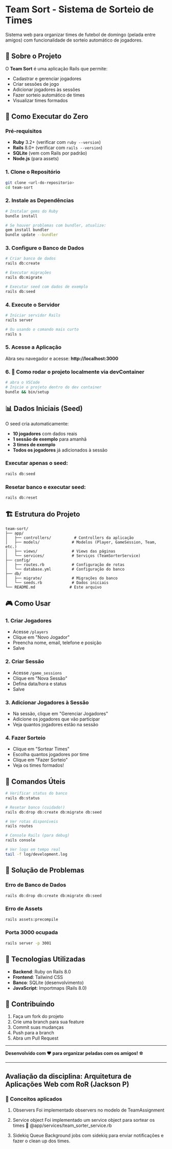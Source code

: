 # Team Sort - Sistema de Sorteio de Times

Sistema web para organizar times de futebol de domingo (pelada entre amigos) com funcionalidade de sorteio automático de jogadores.

## 🎯 Sobre o Projeto

O **Team Sort** é uma aplicação Rails que permite:
- Cadastrar e gerenciar jogadores
- Criar sessões de jogo
- Adicionar jogadores às sessões
- Fazer sorteio automático de times
- Visualizar times formados

## 🚀 Como Executar do Zero

### Pré-requisitos

- **Ruby** 3.2+ (verificar com `ruby --version`)
- **Rails** 8.0+ (verificar com `rails --version`)
- **SQLite** (vem com Rails por padrão)
- **Node.js** (para assets)

### 1. Clone o Repositório

```bash
git clone <url-do-repositorio>
cd team-sort
```

### 2. Instale as Dependências

```bash
# Instalar gems do Ruby
bundle install

# Se houver problemas com bundler, atualize:
gem install bundler
bundle update --bundler
```

### 3. Configure o Banco de Dados

```bash
# Criar banco de dados
rails db:create

# Executar migrações
rails db:migrate

# Executar seed com dados de exemplo
rails db:seed
```

### 4. Execute o Servidor

```bash
# Iniciar servidor Rails
rails server

# Ou usando o comando mais curto
rails s
```

### 5. Acesse a Aplicação

Abra seu navegador e acesse: **http://localhost:3000**

### 6. 🚀 Como rodar o projeto localmente via devContainer

```bash
# abra o VSCode
# Inicie o projeto dentro do dev container
bundle && bin/setup
```

## 📊 Dados Iniciais (Seed)

O seed cria automaticamente:

- **10 jogadores** com dados reais
- **1 sessão de exemplo** para amanhã
- **3 times de exemplo**
- **Todos os jogadores** já adicionados à sessão

### Executar apenas o seed:
```bash
rails db:seed
```

### Resetar banco e executar seed:
```bash
rails db:reset
```

## 🏗️ Estrutura do Projeto

```
team-sort/
├── app/
│   ├── controllers/          # Controllers da aplicação
│   ├── models/              # Modelos (Player, GameSession, Team, etc.)
│   ├── views/               # Views das páginas
│   └── services/            # Serviços (TeamSorterService)
├── config/
│   ├── routes.rb            # Configuração de rotas
│   └── database.yml         # Configuração do banco
├── db/
│   ├── migrate/             # Migrações do banco
│   └── seeds.rb             # Dados iniciais
└── README.md               # Este arquivo
```

## 🎮 Como Usar

### 1. Criar Jogadores
- Acesse `/players`
- Clique em "Novo Jogador"
- Preencha nome, email, telefone e posição
- Salve

### 2. Criar Sessão
- Acesse `/game_sessions`
- Clique em "Nova Sessão"
- Defina data/hora e status
- Salve

### 3. Adicionar Jogadores à Sessão
- Na sessão, clique em "Gerenciar Jogadores"
- Adicione os jogadores que vão participar
- Veja quantos jogadores estão na sessão

### 4. Fazer Sorteio
- Clique em "Sortear Times"
- Escolha quantos jogadores por time
- Clique em "Fazer Sorteio"
- Veja os times formados!

## 🔧 Comandos Úteis

```bash
# Verificar status do banco
rails db:status

# Resetar banco (cuidado!)
rails db:drop db:create db:migrate db:seed

# Ver rotas disponíveis
rails routes

# Console Rails (para debug)
rails console

# Ver logs em tempo real
tail -f log/development.log
```

## 🐛 Solução de Problemas


### Erro de Banco de Dados
```bash
rails db:drop db:create db:migrate db:seed
```

### Erro de Assets
```bash
rails assets:precompile
```

### Porta 3000 ocupada
```bash
rails server -p 3001
```

## 📱 Tecnologias Utilizadas

- **Backend**: Ruby on Rails 8.0
- **Frontend**: Tailwind CSS
- **Banco**: SQLite (desenvolvimento)
- **JavaScript**: Importmaps (Rails 8.0)

## 🤝 Contribuindo

1. Faça um fork do projeto
2. Crie uma branch para sua feature
3. Commit suas mudanças
4. Push para a branch
5. Abra um Pull Request

---

**Desenvolvido com ❤️ para organizar peladas com os amigos!** ⚽

___

## Avaliação da disciplina: Arquitetura de Aplicações Web com RoR (Jackson P)

### 🧠 Conceitos aplicados

1. Observers
Foi implementado observers no modelo de TeamAssignment

2. Service object
Foi implementado um service object para sortear os times 🎲
@app/services/team_sorter_service.rb

3. Sidekiq Queue 
Background jobs com sidekiq para enviar notificações e fazer o clean up dos times.

